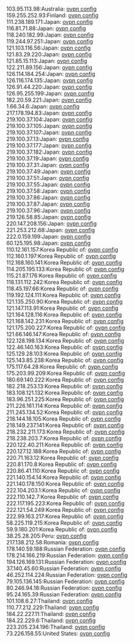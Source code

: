 103.95.113.98:Australia: [ovpn config](vpn/103_95_113_98.ovpn)  
159.255.252.93:Finland: [ovpn config](vpn/159_255_252_93.ovpn)  
111.238.189.171:Japan: [ovpn config](vpn/111_238_189_171.ovpn)  
116.81.71.88:Japan: [ovpn config](vpn/116_81_71_88.ovpn)  
118.240.182.99:Japan: [ovpn config](vpn/118_240_182_99.ovpn)  
119.244.97.251:Japan: [ovpn config](vpn/119_244_97_251.ovpn)  
121.103.116.56:Japan: [ovpn config](vpn/121_103_116_56.ovpn)  
121.83.29.220:Japan: [ovpn config](vpn/121_83_29_220.ovpn)  
121.85.15.113:Japan: [ovpn config](vpn/121_85_15_113.ovpn)  
122.211.89.156:Japan: [ovpn config](vpn/122_211_89_156.ovpn)  
126.114.184.254:Japan: [ovpn config](vpn/126_114_184_254.ovpn)  
126.116.174.135:Japan: [ovpn config](vpn/126_116_174_135.ovpn)  
126.91.44.220:Japan: [ovpn config](vpn/126_91_44_220.ovpn)  
126.95.255.199:Japan: [ovpn config](vpn/126_95_255_199.ovpn)  
182.20.59.221:Japan: [ovpn config](vpn/182_20_59_221.ovpn)  
1.66.34.6:Japan: [ovpn config](vpn/1_66_34_6.ovpn)  
217.178.194.83:Japan: [ovpn config](vpn/217_178_194_83.ovpn)  
219.100.37.104:Japan: [ovpn config](vpn/219_100_37_104.ovpn)  
219.100.37.105:Japan: [ovpn config](vpn/219_100_37_105.ovpn)  
219.100.37.107:Japan: [ovpn config](vpn/219_100_37_107.ovpn)  
219.100.37.13:Japan: [ovpn config](vpn/219_100_37_13.ovpn)  
219.100.37.177:Japan: [ovpn config](vpn/219_100_37_177.ovpn)  
219.100.37.182:Japan: [ovpn config](vpn/219_100_37_182.ovpn)  
219.100.37.19:Japan: [ovpn config](vpn/219_100_37_19.ovpn)  
219.100.37.31:Japan: [ovpn config](vpn/219_100_37_31.ovpn)  
219.100.37.49:Japan: [ovpn config](vpn/219_100_37_49.ovpn)  
219.100.37.51:Japan: [ovpn config](vpn/219_100_37_51.ovpn)  
219.100.37.55:Japan: [ovpn config](vpn/219_100_37_55.ovpn)  
219.100.37.58:Japan: [ovpn config](vpn/219_100_37_58.ovpn)  
219.100.37.86:Japan: [ovpn config](vpn/219_100_37_86.ovpn)  
219.100.37.87:Japan: [ovpn config](vpn/219_100_37_87.ovpn)  
219.100.37.96:Japan: [ovpn config](vpn/219_100_37_96.ovpn)  
219.126.58.85:Japan: [ovpn config](vpn/219_126_58_85.ovpn)  
220.147.208.156:Japan: [ovpn config](vpn/220_147_208_156.ovpn)  
221.253.212.68:Japan: [ovpn config](vpn/221_253_212_68.ovpn)  
222.0.159.199:Japan: [ovpn config](vpn/222_0_159_199.ovpn)  
60.125.195.98:Japan: [ovpn config](vpn/60_125_195_98.ovpn)  
110.12.161.157:Korea Republic of: [ovpn config](vpn/110_12_161_157.ovpn)  
112.160.1.197:Korea Republic of: [ovpn config](vpn/112_160_1_197.ovpn)  
112.168.160.141:Korea Republic of: [ovpn config](vpn/112_168_160_141.ovpn)  
114.205.195.133:Korea Republic of: [ovpn config](vpn/114_205_195_133.ovpn)  
115.21.87.176:Korea Republic of: [ovpn config](vpn/115_21_87_176.ovpn)  
118.131.112.242:Korea Republic of: [ovpn config](vpn/118_131_112_242.ovpn)  
118.45.197.66:Korea Republic of: [ovpn config](vpn/118_45_197_66.ovpn)  
119.192.124.111:Korea Republic of: [ovpn config](vpn/119_192_124_111.ovpn)  
121.135.250.90:Korea Republic of: [ovpn config](vpn/121_135_250_90.ovpn)  
121.147.113.91:Korea Republic of: [ovpn config](vpn/121_147_113_91.ovpn)  
121.164.128.116:Korea Republic of: [ovpn config](vpn/121_164_128_116.ovpn)  
121.168.142.231:Korea Republic of: [ovpn config](vpn/121_168_142_231.ovpn)  
121.175.200.227:Korea Republic of: [ovpn config](vpn/121_175_200_227.ovpn)  
121.66.146.147:Korea Republic of: [ovpn config](vpn/121_66_146_147.ovpn)  
122.128.198.134:Korea Republic of: [ovpn config](vpn/122_128_198_134.ovpn)  
122.46.140.163:Korea Republic of: [ovpn config](vpn/122_46_140_163.ovpn)  
125.129.28.103:Korea Republic of: [ovpn config](vpn/125_129_28_103.ovpn)  
125.143.85.238:Korea Republic of: [ovpn config](vpn/125_143_85_238.ovpn)  
175.117.64.28:Korea Republic of: [ovpn config](vpn/175_117_64_28.ovpn)  
175.203.99.209:Korea Republic of: [ovpn config](vpn/175_203_99_209.ovpn)  
180.69.140.222:Korea Republic of: [ovpn config](vpn/180_69_140_222.ovpn)  
182.218.253.13:Korea Republic of: [ovpn config](vpn/182_218_253_13.ovpn)  
183.108.121.132:Korea Republic of: [ovpn config](vpn/183_108_121_132.ovpn)  
183.96.251.225:Korea Republic of: [ovpn config](vpn/183_96_251_225.ovpn)  
211.226.161.114:Korea Republic of: [ovpn config](vpn/211_226_161_114.ovpn)  
211.245.134.52:Korea Republic of: [ovpn config](vpn/211_245_134_52.ovpn)  
218.144.18.105:Korea Republic of: [ovpn config](vpn/218_144_18_105.ovpn)  
218.149.237.141:Korea Republic of: [ovpn config](vpn/218_149_237_141.ovpn)  
218.232.211.173:Korea Republic of: [ovpn config](vpn/218_232_211_173.ovpn)  
218.238.203.7:Korea Republic of: [ovpn config](vpn/218_238_203_7.ovpn)  
220.122.40.211:Korea Republic of: [ovpn config](vpn/220_122_40_211.ovpn)  
220.127.12.188:Korea Republic of: [ovpn config](vpn/220_127_12_188.ovpn)  
220.71.163.12:Korea Republic of: [ovpn config](vpn/220_71_163_12.ovpn)  
220.81.170.8:Korea Republic of: [ovpn config](vpn/220_81_170_8.ovpn)  
220.86.41.110:Korea Republic of: [ovpn config](vpn/220_86_41_110.ovpn)  
221.140.154.14:Korea Republic of: [ovpn config](vpn/221_140_154_14.ovpn)  
221.140.178.150:Korea Republic of: [ovpn config](vpn/221_140_178_150.ovpn)  
222.104.203.1:Korea Republic of: [ovpn config](vpn/222_104_203_1.ovpn)  
222.110.142.7:Korea Republic of: [ovpn config](vpn/222_110_142_7.ovpn)  
222.117.195.223:Korea Republic of: [ovpn config](vpn/222_117_195_223.ovpn)  
222.121.54.249:Korea Republic of: [ovpn config](vpn/222_121_54_249.ovpn)  
222.99.163.217:Korea Republic of: [ovpn config](vpn/222_99_163_217.ovpn)  
58.225.119.215:Korea Republic of: [ovpn config](vpn/58_225_119_215.ovpn)  
59.9.180.201:Korea Republic of: [ovpn config](vpn/59_9_180_201.ovpn)  
38.25.28.205:Peru: [ovpn config](vpn/38_25_28_205.ovpn)  
217.138.212.58:Romania: [ovpn config](vpn/217_138_212_58.ovpn)  
178.140.59.188:Russian Federation: [ovpn config](vpn/178_140_59_188.ovpn)  
178.214.166.219:Russian Federation: [ovpn config](vpn/178_214_166_219.ovpn)  
194.126.169.131:Russian Federation: [ovpn config](vpn/194_126_169_131.ovpn)  
37.140.45.60:Russian Federation: [ovpn config](vpn/37_140_45_60.ovpn)  
46.252.114.224:Russian Federation: [ovpn config](vpn/46_252_114_224.ovpn)  
79.105.136.145:Russian Federation: [ovpn config](vpn/79_105_136_145.ovpn)  
80.246.94.18:Russian Federation: [ovpn config](vpn/80_246_94_18.ovpn)  
95.24.165.39:Russian Federation: [ovpn config](vpn/95_24_165_39.ovpn)  
101.108.6.27:Thailand: [ovpn config](vpn/101_108_6_27.ovpn)  
110.77.212.229:Thailand: [ovpn config](vpn/110_77_212_229.ovpn)  
184.22.227.11:Thailand: [ovpn config](vpn/184_22_227_11.ovpn)  
184.22.229.6:Thailand: [ovpn config](vpn/184_22_229_6.ovpn)  
223.205.234.196:Thailand: [ovpn config](vpn/223_205_234_196.ovpn)  
73.226.158.55:United States: [ovpn config](vpn/73_226_158_55.ovpn)  
